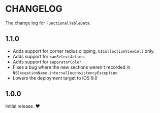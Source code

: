 # CHANGELOG

The change log for `FunctionalTableData`.

1.1.0
-----

- Adds support for corner radius clipping, `UICollectionViewCell` only.
- Adds support for `canSelectAction`.
- Adds support for `separatorColor`.
- Fixes a bug where the new sections weren't recorded in `NSExceptionName.internalInconsistencyException`.
- Lowers the deployment target to iOS 9.0

1.0.0
-----

Initial release. :heart:
